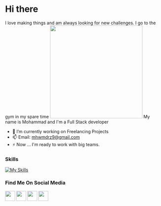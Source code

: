 # Hi there
I love making things and am always looking for new challenges. I go to the gym in my spare time
<img src="https://user-images.githubusercontent.com/74038190/212748842-9fcbad5b-6173-4175-8a61-521f3dbb7514.gif" width="300">
My name is Mohammad and I'm a Full Stack developer
- 🔭 I’m currently working on Freelancing Projects
- 📫 Email: mhwmdrz9@gmail.com 
- ⚡ Now ... I'm ready to work with big teams.

### Skills

[![My Skills](https://skillicons.dev/icons?i=js,html,css,bootstrap,react,jquery,php,laravel,mysql&perline=3)](https://skillicons.dev)

### Find Me On Social Media
<p align="left">
<a href="https://www.github.com/mohmdrezaei" target="_blank" rel="noreferrer"><img src="https://raw.githubusercontent.com/danielcranney/readme-generator/main/public/icons/socials/github.svg" width="32" height="32" /></a> <a href="http://www.instagram.com/mohammd.rezaei__" target="_blank" rel="noreferrer"><img src="https://raw.githubusercontent.com/danielcranney/readme-generator/main/public/icons/socials/instagram.svg" width="32" height="32" /></a> <a href="https://www.linkedin.com/in/mohamad-rezaeii" target="_blank" rel="noreferrer"><img src="https://raw.githubusercontent.com/danielcranney/readme-generator/main/public/icons/socials/linkedin.svg" width="32" height="32" /></a>
  <a href="https://discord.gg/mohammad_rezaei#0257" target="_blank" rel="noreferrer"><img src="https://raw.githubusercontent.com/danielcranney/readme-generator/main/public/icons/socials/discord.svg" width="32" height="32" /></a>
</p>
</p>


